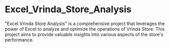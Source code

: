 # Excel_Vrinda_Store_Analysis
"Excel Vrinda Store Analysis" is a comprehensive project that leverages the power of Excel to analyze and optimize the operations of Vrinda Store. This project aims to provide valuable insights into various aspects of the store's performance.
